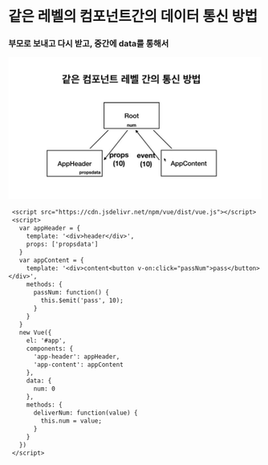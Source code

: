 # 같은 레벨의 컴포넌트간의 데이터 통신 방법

### 부모로 보내고 다시 받고, 중간에 data를 통해서

![06](./img/05.JPG)


   <div id="app">
       <app-header v-bind:propsdata="num"></app-header>
       <app-content v-on:pass="deliverNum"></app-content>
     </div>

     <script src="https://cdn.jsdelivr.net/npm/vue/dist/vue.js"></script>
     <script>
       var appHeader = {
         template: '<div>header</div>',
         props: ['propsdata']
       }
       var appContent = {
         template: '<div>content<button v-on:click="passNum">pass</button></div>',
         methods: {
           passNum: function() {
             this.$emit('pass', 10);
           }
         }
       }
       new Vue({
         el: '#app',
         components: {
           'app-header': appHeader,
           'app-content': appContent
         },
         data: {
           num: 0
         },
         methods: {
           deliverNum: function(value) {
             this.num = value;
           }
         }
       })
     </script>

   





